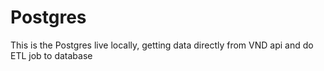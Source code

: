 # Postgres
This is the Postgres live locally, getting data directly from VND api and do ETL job to database